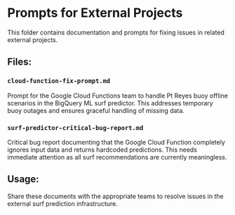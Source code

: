 # Prompts for External Projects

This folder contains documentation and prompts for fixing issues in related external projects.

## Files:

### `cloud-function-fix-prompt.md`
Prompt for the Google Cloud Functions team to handle Pt Reyes buoy offline scenarios in the BigQuery ML surf predictor. This addresses temporary buoy outages and ensures graceful handling of missing data.

### `surf-predictor-critical-bug-report.md` 
Critical bug report documenting that the Google Cloud Function completely ignores input data and returns hardcoded predictions. This needs immediate attention as all surf recommendations are currently meaningless.

## Usage:
Share these documents with the appropriate teams to resolve issues in the external surf prediction infrastructure.